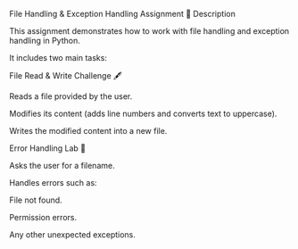 File Handling & Exception Handling Assignment
📌 Description

This assignment demonstrates how to work with file handling and exception handling in Python.

It includes two main tasks:

File Read & Write Challenge 🖋️

Reads a file provided by the user.

Modifies its content (adds line numbers and converts text to uppercase).

Writes the modified content into a new file.

Error Handling Lab 🧪

Asks the user for a filename.

Handles errors such as:

File not found.

Permission errors.

Any other unexpected exceptions.